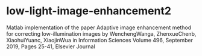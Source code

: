 # low-light-image-enhancement2

Matlab implementation of the paper 
Adaptive image enhancement method for correcting low-illumination images by WenchengWanga, ZhenxueChenb, XiaohuiYuanc, XiaojinWua in Information Sciences
Volume 496, September 2019, Pages 25-41, Elsevier Journal
